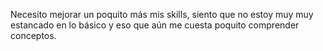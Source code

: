 Necesito mejorar un poquito más mis skills, siento que no estoy muy muy estancado en lo básico y eso que aún me cuesta poquito comprender conceptos.